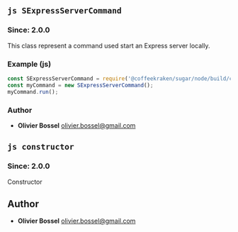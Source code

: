 

## ```js SExpressServerCommand ```
### Since: 2.0.0

This class represent a command used start an Express server locally.


### Example (js)

```js
const SExpressServerCommand = require('@coffeekraken/sugar/node/build/commands/SExpressServerCommand');
const myCommand = new SExpressServerCommand();
myCommand.run();
```


### Author
- **Olivier Bossel** <a href="mailto:olivier.bossel@gmail.com">olivier.bossel@gmail.com</a> 



## ```js constructor ```
### Since: 2.0.0

Constructor




## Author
- **Olivier Bossel** <a href="mailto:olivier.bossel@gmail.com">olivier.bossel@gmail.com</a> 

